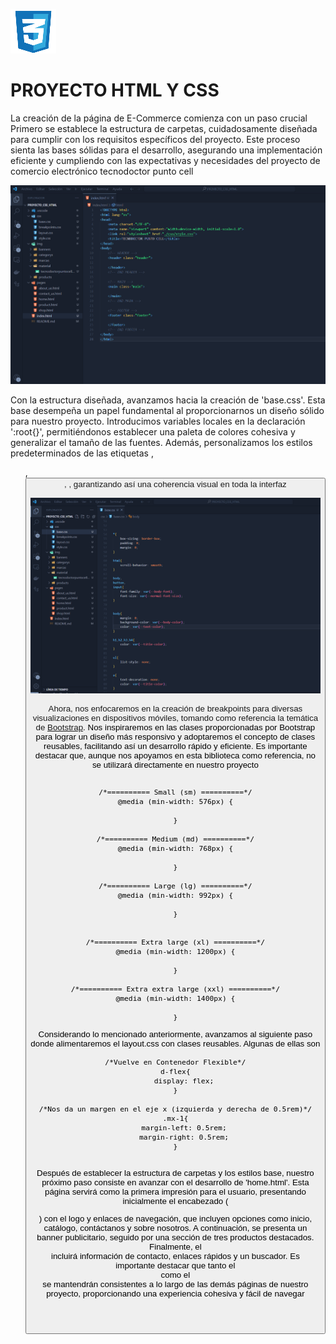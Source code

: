 ![css](https://raw.githubusercontent.com/David-Albarracin/README_MATERIALS/main/css.png)

# PROYECTO HTML Y CSS

La creación de la página de E-Commerce comienza con un paso crucial Primero se establece la estructura de carpetas, cuidadosamente diseñada para cumplir con los requisitos específicos del proyecto. Este proceso sienta las bases sólidas para el desarrollo, asegurando una implementación eficiente y cumpliendo con las expectativas y necesidades del proyecto de comercio electrónico tecnodoctor punto cell

![Estructura](https://raw.githubusercontent.com/David-Albarracin/README_MATERIALS/main/estructure-folders.png)

Con la estructura diseñada, avanzamos hacia la creación de 'base.css'. Esta base desempeña un papel fundamental al proporcionarnos un diseño sólido para nuestro proyecto. Introducimos variables locales en la declaración ':root{}', permitiéndonos establecer una paleta de colores cohesiva y generalizar el tamaño de las fuentes. Además, personalizamos los estilos predeterminados de las etiquetas <a>, <ul>, <button>, <img>, garantizando así una coherencia visual en toda la interfaz

![base](https://raw.githubusercontent.com/David-Albarracin/README_MATERIALS/main/base-css.png)

Ahora, nos enfocaremos en la creación de breakpoints para diversas visualizaciones en dispositivos móviles, tomando como referencia la temática de [Bootstrap](https://getbootstrap.com/docs/5.0/layout/grid/). Nos inspiraremos en las clases proporcionadas por Bootstrap para lograr un diseño más responsivo y adoptaremos el concepto de clases reusables, facilitando así un desarrollo rápido y eficiente. Es importante destacar que, aunque nos apoyamos en esta biblioteca como referencia, no se utilizará directamente en nuestro proyecto

```

/*========== Small (sm) ==========*/
@media (min-width: 576px) {

}

/*========== Medium (md) ==========*/
@media (min-width: 768px) {

}

/*========== Large (lg) ==========*/
@media (min-width: 992px) {

}


/*========== Extra large (xl) ==========*/
@media (min-width: 1200px) {

}

/*========== Extra extra large (xxl) ==========*/
@media (min-width: 1400px) {

}
```

Considerando lo mencionado anteriormente, avanzamos al siguiente paso donde alimentaremos el layout.css con clases reusables. Algunas de ellas son

```
/*Vuelve en Contenedor Flexible*/
d-flex{
    display: flex;
}

/*Nos da un margen en el eje x (izquierda y derecha de 0.5rem)*/
.mx-1{
    margin-left: 0.5rem;
    margin-right: 0.5rem;
}


```

Después de establecer la estructura de carpetas y los estilos base, nuestro próximo paso consiste en avanzar con el desarrollo de 'home.html'. Esta página servirá como la primera impresión para el usuario, presentando inicialmente el encabezado (<header>) con el logo y enlaces de navegación, que incluyen opciones como inicio, catálogo, contáctanos y sobre nosotros. A continuación, se presenta un banner publicitario, seguido por una sección de tres productos destacados. Finalmente, el <footer> incluirá información de contacto, enlaces rápidos y un buscador. Es importante destacar que tanto el <header> como el <footer> se mantendrán consistentes a lo largo de las demás páginas de nuestro proyecto, proporcionando una experiencia cohesiva y fácil de navegar



